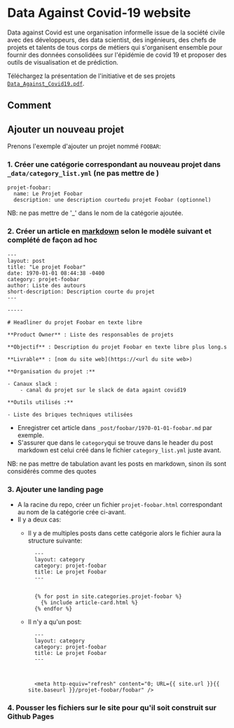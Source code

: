 # Data Against Covid-19 website

Data against Covid est une organisation informelle issue de la société civile avec des développeurs, des data scientist, des ingénieurs, des chefs de projets et talents de tous corps de métiers qui s'organisent ensemble pour fournir des données consolidées sur l'épidémie de covid 19 et proposer des outils de visualisation et de prédiction.

Téléchargez la présentation de l'initiative et de ses projets [`Data_Against_Covid19.pdf`](https://drive.google.com/file/d/11enKiBPKxGW4b0eLi_IlN68MbXGdk7nc/view).

## Comment

## Ajouter un nouveau projet

Prenons l'exemple d'ajouter un projet nommé `FOOBAR`:

### 1. Créer une catégorie correspondant au nouveau projet dans `_data/category_list.yml` (ne pas mettre de )
	
	projet-foobar:
	  name: Le Projet Foobar
	  description: une description courtedu projet Foobar (optionnel)
		  
NB: ne pas mettre de '_' dans le nom de la catégorie ajoutée.
	
	  
### 2. Créer un article en [markdown](https://wprock.fr/blog/markdown-syntaxe/) selon le modèle suivant et complété de façon ad hoc
		
	---
	layout: post
	title: "Le projet Foobar"
	date: 1970-01-01 08:44:38 -0400 
	category: projet-foobar
	author: Liste des autours
	short-description: Description courte du projet
	---
	
	-----
	
	# Headliner du projet Foobar en texte libre
	
	**Product Owner** : Liste des responsables de projets		
	
	**Objectif** : Description du projet Foobar en texte libre plus long.s
	
	**Livrable** : [nom du site web](https://<url du site web>)
	
	**Organisation du projet :**
	
	- Canaux slack :
	    - canal du projet sur le slack de data againt covid19
	
	**Outils utilisés :**
	
	- Liste des briques techniques utilisées

- Enregistrer cet article dans `_post/foobar/1970-01-01-foobar.md` par exemple.
- S'assurer que dans le `category`qui se trouve dans le header du post markdown est celui créé dans le fichier `category_list.yml` juste avant.

NB: ne pas mettre de tabulation avant les posts en markdown, sinon ils sont considérés comme des quotes
	
### 3. Ajouter une landing page

- A la racine du repo, créer un fichier `projet-foobar.html` correspondant au nom de la catégorie crée ci-avant.
- Il y a deux cas:
	- Il y a de multiples posts dans cette catégorie alors le fichier aura la structure suivante:

			---
			layout: category
			category: projet-foobar
			title: Le projet Foobar
			---
			
			
			{% for post in site.categories.projet-foobar %}
			  {% include article-card.html %}
			{% endfor %}

		
	- Il n'y a qu'un post:

			---
			layout: category
			category: projet-foobar
			title: Le projet Foobar
			---
			
			
			
			<meta http-equiv="refresh" content="0; URL={{ site.url }}{{ site.baseurl }}/projet-foobar/foobar" />
				
### 4. Pousser les fichiers sur le site pour qu'il soit construit sur Github Pages







